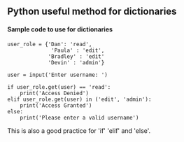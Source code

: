 ## Python useful method for dictionaries

#### Sample code to use for dictionaries

```
user_role = {'Dan': 'read',
              'Paula' : 'edit',
             'Bradley' : 'edit'
             'Devin' : 'admin'}

user = input('Enter username: ')

if user_role.get(user) == 'read':
    print('Access Denied')
elif user_role.get(user) in ('edit', 'admin'):
    print('Access Granted')
else:
    print('Please enter a valid username')
```

This is also a good practice for 'if' 'elif' and 'else'.
